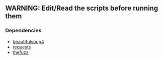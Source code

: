 ## WARNING: Edit/Read the scripts before running them 

### Dependencies
- [beautifulsoup4](https://www.crummy.com/software/BeautifulSoup/)
- [requests](https://requests.readthedocs.io/en/latest/)
- [thefuzz](https://github.com/seatgeek/thefuzz)
